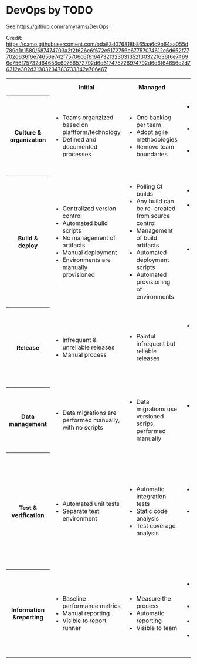 # DevOps by TODO

See https://github.com/ramyrams/DevOps

Credit: 
https://camo.githubusercontent.com/bda83d076818b865aa6c9b64aa055d789d1d1580/687474703a2f2f626c6f672e6172756e67757074612e6d652f77702d636f6e74656e742f75706c6f6164732f323031352f30322f636f6e74696e756f75732d64656c69766572792d6d617475726974792d6d6f64656c2d76312e302d31303234783733342e706e67

<table>

<tr>

<th></th>
<th>Initial</th>
<th>Managed</th>
<th>Defined</th>
<th>Quantitatively management</th>
<th>Optimizing</th>

</tr><tr>

<th>Culture & organization</th>

<td>
<ul>
<li>Teams organzized based on plaftform/technology
<li>Defined and documented processes
</ul>
</td>

<td>
<ul>
<li>One backlog per team
<li>Adopt agile methodologies
<li>Remove team boundaries
</ul>
</td>

<td>
<ul>
<li>Extended team collaboration
<li>Remove boundary de/ops
<li>Common process for all changes
</ul>
</td>

<td>
<ul>
<li>
<li>Cross-team continuous improvement
<li>Teams responsible all the way to production
</ul>
</td>

<td>
<ul>
<li>Cross functional teams
</ul>
</td>

</tr><tr>

<th>Build & deploy</th>

<td>
<ul>
<li>Centralized version control
<li>Automated build scripts
<li>No management of artifacts
<li>Manual deployment
<li>Environments are manually provisioned
</ul>
</td>

<td>
<ul>
<li>Polling CI builds
<li>Any build can be re-created from source control
<li>Management of build artifacts
<li>Automated deployment scripts
<li>Automated provisioning of environments
</ul>
</td>

<td>
<ul>
<li>Commit hook CI builds
<li>Build fails if quality is not met (code analysis, performance, etc.)
<li>Push-button deployment of any releasable artifact to any environment
</ul>
</td>

<td>
<ul>
<li>Team prioritizes keeping codebase deployable over doing new work
<li>Builds are not left broken
<li>Orchestrated deployments
<li>Blue/green deployments
</ul>
</td>

<td>
<ul>
<li>Zero-touch continuous deployments
</ul>
</td>

</tr><tr>

<th>Release</th>

<td>
<ul>
<li>Infrequent & unreliable releases
<li>Manual process
</ul>
</td>

<td>
<ul>
<li>Painful infrequent but reliable releases
</ul>
</td>

<td>
<ul>
<li>Infrequent but fully automated and reliable releases in any environment
</ul>
</td>

<td>
<ul>
<li>Frequent fully-automated releases
<li>Deployment disconnected from release
<li>Canary releases
</ul>
</td>

<td>
<ul>
<li>No rollbacks; always roll forward
</ul>
</td>

</tr><tr>

<th>Data management</th>

<td>
<ul>
<li>Data migrations are performed manually, with no scripts
</ul>
</td>

<td>
<ul>
<li>Data migrations use versioned scrips, performed manually
</ul>
</td>

<td>
<ul>
<li>Automated and versioned changes to datastores
</ul>
</td>

<td>
<ul>
<li>Changes to datastores automatically performed as part of the deployment processs
</ul>
</td>

<td>
<ul>
<li>Automatic datastore changes and rollbacks, tested with every deployment
</ul>
</td>

</tr><tr>

<th>Test & verification</th>

<td>
<ul>
<li>Automated unit tests
<li>Separate test environment
</ul>
</td>

<td>
<ul>
<li>Automatic integration tests
<li>Static code analysis
<li>Test coverage analysis
</ul>
</td>

<td>
<ul>
<li>Automatic functional tests
<li>Manual performance tests and security tests
</ul>
</td>

<td>
<ul>
<li>Fully automatic acceptance tests
<li>Automatic performance tests and security tests
<li>Manual exploratory testing based on risk-based testing analysis
</ul>
</td>

<td>
<ul>
<li>Verify expected business value
<li>Defects found and fixed immediately (roll forward)
</ul>
</td>

</tr><tr>

<th>Information &reporting</th>

<td>
<ul>
<li>Baseline performance metrics
<li>Manual reporting
<li>Visible to report runner
</ul>
</td>

<td>
<ul>
<li>Measure the process
<li>Automatic reporting
<li>Visible to team
</ul>
</td>

<td>
<ul>
<li>Automatic generation of release notes
<li>Pipeline traceability
<li>Reporting history
<li>Visible to cross-silio
</ul>
</td>

<td>
<ul>
<li>Report trend analysis
<li>Real-time graphs on deployment pipeline metrics
</ul>
</td>

<td>
<ul>
<li>Dynamic self-service of information
<li>Customizable dashboards
<li>Cross-reference across organizational boudaries
</ul>
</td>

</tr>

</table>
